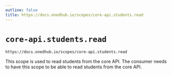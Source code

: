 ```yaml
---
outline: false
title: https://docs.onedhub.io/scopes/core-api.students.read
---
```


# `core-api.students.read`
`https://docs.onedhub.io/scopes/core-api.students.read`<C/>



This scope is used to read students from the core API. The consumer needs to have this scope to be able to read students
from the core API.



